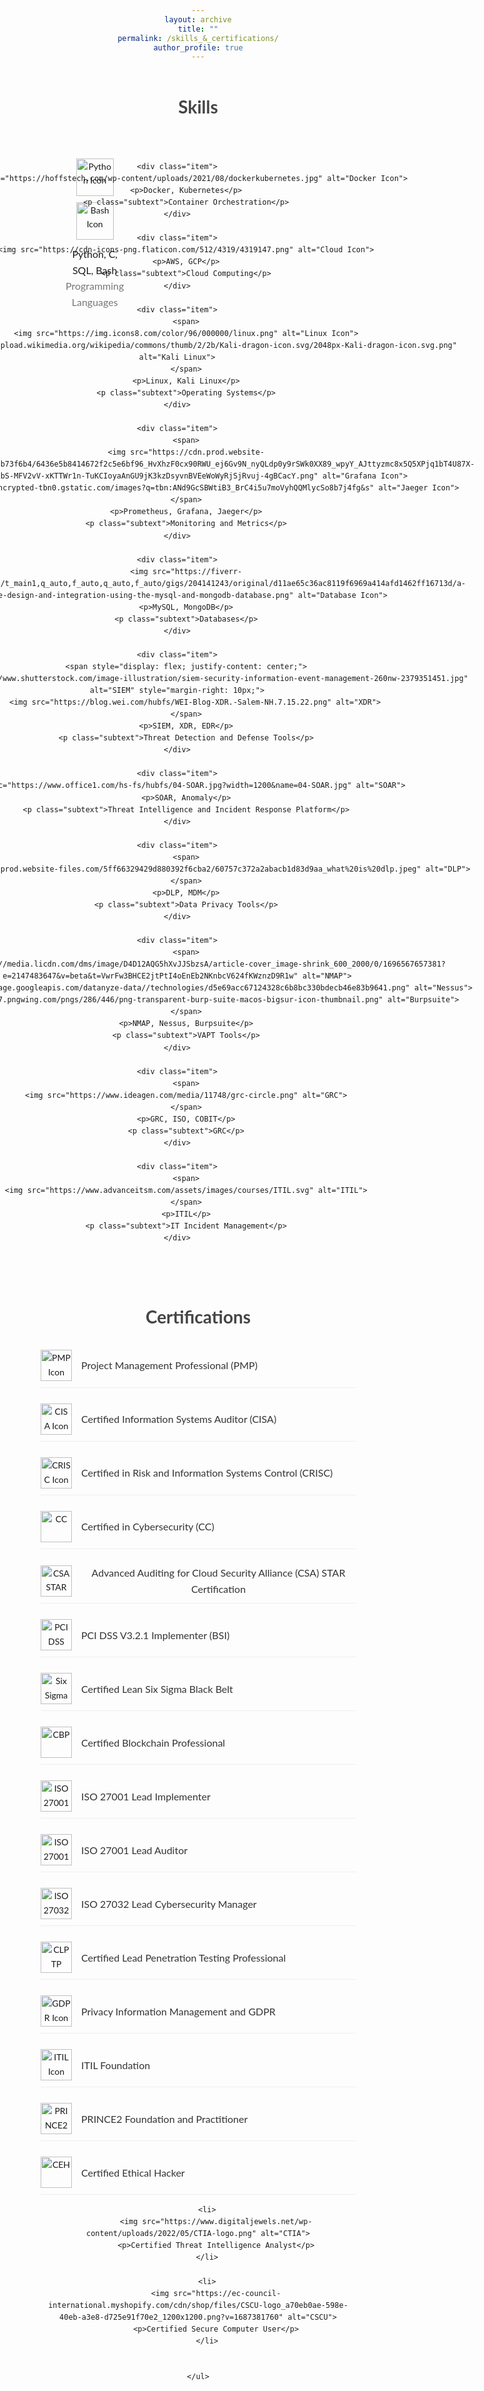 ```yaml
---
layout: archive
title: ""
permalink: /skills_&_certifications/
author_profile: true
---
```


<html lang="en">
<head>
    <meta charset="UTF-8">
    <meta name="viewport" content="width=device-width, initial-scale=1.0">
    <style>
        body {
            font-family: 'Lato', Arial, sans-serif;
            line-height: 1.6;
            margin: 0 15px;
            text-align: center;
        }
        h1 {
            font-size: 32px;
            margin-bottom: 20px;
            color: #333;
        }
        .section-title {
            margin-top: 50px;
            font-size: 28px;
            color: #444;
        }
        .section {
            display: grid;
            grid-template-columns: repeat(4, 1fr); 
            gap: 40px;
            padding: 30px; 
            justify-items: center;
        }
        .item {
            display: flex;
            flex-direction: column;
            align-items: center;
            padding: 10px;
            border-radius: 10px;
        }
        .item img {
            width: 60px;
            margin-bottom: 10px;
        }
        .item p {
            text-align: center;
            margin: 0;
            font-size: 16px;
        }
        .subtext {
            font-size: 14px;
            color: #777;
        }
        ul.certifications-list {
            list-style-type: none; 
            padding: 0;
            margin: 0 auto;
            max-width: 800px;
        }
        ul.certifications-list li {
            display: flex;
            align-items: center;
            margin-bottom: 15px;
            padding: 10px 0;
            border-bottom: 1px solid #eee;
        }
        ul.certifications-list li img {
            width: 50px;
            height: 50px;
            margin-right: 15px;
        }
        ul.certifications-list li p {
            margin: 0;
            font-size: 16px;
            color: #333;
        }
    </style>
</head>
<body>

<!-- Skills Section -->
<h1 class="section-title">Skills</h1>
<div class="section">
    <div class="item">
        <span>
        <img src="https://img.icons8.com/color/96/000000/python.png" alt="Python Icon">
        <img src="https://e7.pngegg.com/pngimages/93/966/png-clipart-shell-script-command-line-interface-unix-shell-bash-shell-commandline-interface-bird-thumbnail.png" alt="Bash Icon">
        </span>
        <p>Python, C, SQL, Bash</p>
        <p class="subtext">Programming Languages</p>
    </div>

    <div class="item">
        <img src="https://hoffstech.com/wp-content/uploads/2021/08/dockerkubernetes.jpg" alt="Docker Icon">
        <p>Docker, Kubernetes</p>
        <p class="subtext">Container Orchestration</p>
    </div>

    <div class="item">
        <img src="https://cdn-icons-png.flaticon.com/512/4319/4319147.png" alt="Cloud Icon">
        <p>AWS, GCP</p>
        <p class="subtext">Cloud Computing</p>
    </div>

    <div class="item">
        <span>
        <img src="https://img.icons8.com/color/96/000000/linux.png" alt="Linux Icon">
        <img src="https://upload.wikimedia.org/wikipedia/commons/thumb/2/2b/Kali-dragon-icon.svg/2048px-Kali-dragon-icon.svg.png" alt="Kali Linux">
        </span>
        <p>Linux, Kali Linux</p>
        <p class="subtext">Operating Systems</p>
    </div>

    <div class="item">
        <span>
        <img src="https://cdn.prod.website-files.com/61e1d8dcf4a5e16aab73f6b4/6436e5b8414672f2c5e6bf96_HvXhzF0cx90RWU_ej6Gv9N_nyQLdp0y9rSWk0XX89_wpyY_AJttyzmc8x5Q5XPjq1bT4U87X-2pZWbVfD8JsybS-MFV2vV-xKTTWr1n-TuKCIoyaAnGU9jK3kzDsyvnBVEeWoWyRjSjRvuj-4gBCacY.png" alt="Grafana Icon">
        <img src="https://encrypted-tbn0.gstatic.com/images?q=tbn:ANd9GcSBWtiB3_BrC4i5u7moVyhQQMlycSo8b7j4fg&s" alt="Jaeger Icon">
        </span>
        <p>Prometheus, Grafana, Jaeger</p>
        <p class="subtext">Monitoring and Metrics</p>
    </div>

    <div class="item">
        <img src="https://fiverr-res.cloudinary.com/images/t_main1,q_auto,f_auto,q_auto,f_auto/gigs/204141243/original/d11ae65c36ac8119f6969a414afd1462ff16713d/a-database-design-and-integration-using-the-mysql-and-mongodb-database.png" alt="Database Icon">
        <p>MySQL, MongoDB</p>
        <p class="subtext">Databases</p>
    </div>

    <div class="item">
        <span style="display: flex; justify-content: center;">
            <img src="https://www.shutterstock.com/image-illustration/siem-security-information-event-management-260nw-2379351451.jpg" alt="SIEM" style="margin-right: 10px;">
            <img src="https://blog.wei.com/hubfs/WEI-Blog-XDR.-Salem-NH.7.15.22.png" alt="XDR">
        </span>
        <p>SIEM, XDR, EDR</p>
        <p class="subtext">Threat Detection and Defense Tools</p>
    </div>

    <div class="item">
        <img src="https://www.office1.com/hs-fs/hubfs/04-SOAR.jpg?width=1200&name=04-SOAR.jpg" alt="SOAR">
        <p>SOAR, Anomaly</p>
        <p class="subtext">Threat Intelligence and Incident Response Platform</p>
    </div>

    <div class="item">
        <span>
        <img src="https://cdn.prod.website-files.com/5ff66329429d880392f6cba2/60757c372a2abacb1d83d9aa_what%20is%20dlp.jpeg" alt="DLP">
        </span>
        <p>DLP, MDM</p>
        <p class="subtext">Data Privacy Tools</p>
    </div>

    <div class="item">
        <span>
        <img src="https://media.licdn.com/dms/image/D4D12AQG5hXvJJSbzsA/article-cover_image-shrink_600_2000/0/1696567657381?e=2147483647&v=beta&t=VwrFw3BHCE2jtPtI4oEnEb2NKnbcV624fKWznzD9R1w" alt="NMAP">
        <img src="https://storage.googleapis.com/datanyze-data//technologies/d5e69acc67124328c6b8bc330bdecb46e83b9641.png" alt="Nessus">
        <img src="https://w7.pngwing.com/pngs/286/446/png-transparent-burp-suite-macos-bigsur-icon-thumbnail.png" alt="Burpsuite">
        </span>
        <p>NMAP, Nessus, Burpsuite</p>
        <p class="subtext">VAPT Tools</p>
    </div>

    <div class="item">
        <span>
        <img src="https://www.ideagen.com/media/11748/grc-circle.png" alt="GRC">
        </span>
        <p>GRC, ISO, COBIT</p>
        <p class="subtext">GRC</p>
    </div>

    <div class="item">
        <span>
        <img src="https://www.advanceitsm.com/assets/images/courses/ITIL.svg" alt="ITIL">
        </span>
        <p>ITIL</p>
        <p class="subtext">IT Incident Management</p>
    </div>
</div>

<!-- Certifications Section -->
<h1 class="section-title">Certifications</h1>
<div>
    <ul class="certifications-list">
        <li>
            <img src="https://wiki.agileana.com/images/6/68/PMP_project_management_professional_certification_badge.png" alt="PMP Icon"> 
            <p>Project Management Professional (PMP)</p>
        </li>
        <li>
            <img src="https://encrypted-tbn0.gstatic.com/images?q=tbn:ANd9GcT2igHcJAr6x1OZ_ywY4XRQ0L4j9-sn0P0Ubg&s" alt="CISA Icon">
            <p>Certified Information Systems Auditor (CISA)</p>
        </li>
        <li>
            <img src="https://encrypted-tbn0.gstatic.com/images?q=tbn:ANd9GcSO3IPka1OAY3ZPVzlsgZrEphaftD9HD5wlWA&s" alt="CRISC Icon">
            <p>Certified in Risk and Information Systems Control (CRISC)</p>
        </li>
        <li>
            <img src="https://images.credly.com/images/2030e43f-8003-4d4b-9630-847add403c87/twitter_thumb_201604_image.png" alt="CC">
            <p>Certified in Cybersecurity (CC)</p>
        </li>
        <li>
            <img src="https://fractionalciso.com/wp-content/uploads/2020/11/CSA-Cloud-Security-Alliance-Logo.png" alt="CSA STAR Icon">
            <p>Advanced Auditing for Cloud Security Alliance (CSA) STAR Certification</p>
        </li>
        <li>
            <img src="https://ecylabs.com/marketplace/wp-content/uploads/sites/3/2022/03/PCI-DSS-Control-Requirment.png" alt="PCI DSS Icon">
            <p>PCI DSS V3.2.1 Implementer (BSI)</p>
        </li>
        <li>
            <img src="https://6sigmaplus.com/wp-content/uploads/2020/01/lssbb-1-600x693.png" alt="Six Sigma Icon">
            <p>Certified Lean Six Sigma Black Belt</p>
        </li>
        <li>
            <img src="https://www.eccouncil.org/wp-content/uploads/2023/01/CBP-side-banner.jpg" alt="CBP">
            <p>Certified Blockchain Professional</p>
        </li>
        <li>
            <img src="https://images.credly.com/images/89b9a53a-7499-4826-8908-eb1b6c981b64/00193.png" alt="ISO 27001 Icon">
            <p>ISO 27001 Lead Implementer</p>
        </li>
        <li>
            <img src="https://images.credly.com/images/06c477c6-9db3-43c2-91c8-0f8bcac70811/00196.png" alt="ISO 27001 Icon">
            <p>ISO 27001 Lead Auditor</p>
        </li>
        <li>
            <img src="https://images.credly.com/images/0e99cc31-1f54-42f8-8293-ff8c4addc03d/00215.png" alt="ISO 27032 Icon">
            <p>ISO 27032 Lead Cybersecurity Manager</p>
        </li>
        <li>
            <img src="https://images.credly.com/images/91406b1f-a628-4387-b6c3-b3da5d570803/00402.png" alt="CLPTP">
            <p>Certified Lead Penetration Testing Professional</p>
        </li>
        <li>
            <img src="https://static.wingify.com/gcp/uploads/sites/3/2021/09/ISOIEC-27701.png" alt="GDPR Icon">
            <p>Privacy Information Management and GDPR</p>
        </li>
        <li>
            <img src="https://cdn.pressport.com/files/view?c=5052&f=35099&width=660" alt="ITIL Icon">
            <p>ITIL Foundation</p>
        </li>
        <li>
            <img src="https://www.insightssuccess.in/wp-content/uploads/2022/04/What-Should-Everyone-Know-About-Prince-2-Foundation-and-Practitioner-Certification-Course.jpg" alt="PRINCE2 Icon">
            <p>PRINCE2 Foundation and Practitioner</p>
        </li>
        <li>
            <img src="https://ahad-me.com/uploaded-documents/media/CEH.png" alt="CEH">
            <p>Certified Ethical Hacker</p>
        </li>

        <li>
            <img src="https://www.digitaljewels.net/wp-content/uploads/2022/05/CTIA-logo.png" alt="CTIA">
            <p>Certified Threat Intelligence Analyst</p>
        </li>

        <li>
            <img src="https://ec-council-international.myshopify.com/cdn/shop/files/CSCU-logo_a70eb0ae-598e-40eb-a3e8-d725e91f70e2_1200x1200.png?v=1687381760" alt="CSCU">
            <p>Certified Secure Computer User</p>
        </li>
        
        
    </ul>
</div>

</body>
</html>
